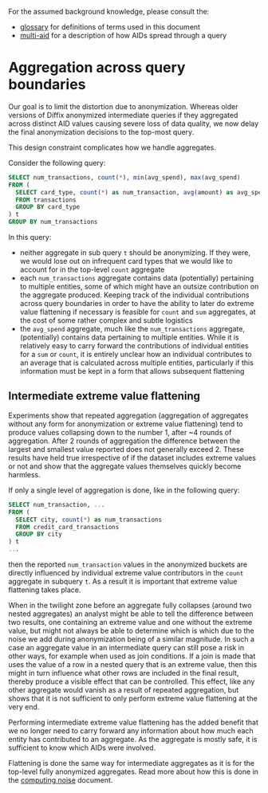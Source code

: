 For the assumed background knowledge, please consult the:
- [glossary](glossary.md) for definitions of terms used in this document
- [multi-aid](multiple-aid.md) for a description of how AIDs spread through a query

# Aggregation across query boundaries

Our goal is to limit the distortion due to anonymization.
Whereas older versions of Diffix anonymized intermediate queries if they aggregated across distinct AID values
causing severe loss of data quality, we now delay the final anonymization decisions to the top-most query.

This design constraint complicates how we handle aggregates.

Consider the following query:

```sql
SELECT num_transactions, count(*), min(avg_spend), max(avg_spend)
FROM (
  SELECT card_type, count(*) as num_transaction, avg(amount) as avg_spend
  FROM transactions
  GROUP BY card_type
) t
GROUP BY num_transactions
```

In this query:

- neither aggregate in sub query `t` should be anonymizing. If they were, we would lose out on infrequent
  card types that we would like to account for in the top-level `count` aggregate
- each `num_transactions` aggregate contains data (potentially) pertaining to multiple entities, some of which
  might have an outsize contribution on the aggregate produced. Keeping track of the individual contributions
  across query boundaries in order to have the ability to later do extreme value flattening if necessary is feasible
  for `count` and `sum` aggregates, at the cost of some rather complex and subtle logistics
- the `avg_spend` aggregate, much like the `num_transactions` aggregate, (potentially) contains data pertaining
  to multiple entities. While it is relatively easy to carry forward the contributions of individual entities
  for a `sum` or `count`, it is entirely unclear how an individual contributes to an average that is calculated
  across multiple entities, particularly if this information must be kept in a form that allows subsequent
  flattening

## Intermediate extreme value flattening

Experiments show that repeated aggregation (aggregation of aggregates without any form for anonymization or extreme value flattening)
tend to produce values collapsing down to the number 1, after ~4 rounds of aggregation. After 2 rounds of aggregation the difference between the
largest and smallest value reported does not generally exceed 2. These results have held true irrespective of if the dataset includes extreme values or not and
show that the aggregate values themselves quickly become harmless.

If only a single level of aggregation is done, like in the following query:

```sql
SELECT num_transaction, ...
FROM (
  SELECT city, count(*) as num_transactions
  FROM credit_card_transactions
  GROUP BY city
) t
...
```

then the reported `num_transaction` values in the anonymized buckets are directly influenced by individual extreme value contributors
in the `count` aggregate in subquery `t`. As a result it is important that extreme value flattening takes place.

When in the twilight zone before an aggregate fully collapses (around two nested aggregates) an analyst might be able to tell
the difference between two results, one containing an extreme value and one without the extreme value, but might not always be
able to determine which is which due to the noise we add during anonymization being of a similar magnitude.
In such a case an aggregate value in an intermediate query can still pose a risk in other ways, for example when used as join conditions. If a join is made that
uses the value of a row in a nested query that is an extreme value, then this might in turn influence what other rows are included in the final
result, thereby produce a visible effect that can be controlled. This effect, like any other aggregate would vanish
as a result of repeated aggregation, but shows that it is not sufficient to only perform extreme value flattening at the very end.

Performing intermediate extreme value flattening has the added benefit that we no longer need to carry forward any information about
how much each entity has contributed to an aggregate. As the aggregate is mostly safe, it is sufficient to know which AIDs were
involved.

Flattening is done the same way for intermediate aggregates as it is for the top-level fully anonymized aggregates.
Read more about how this is done in the [computing noise](computing%20noise.md) document.